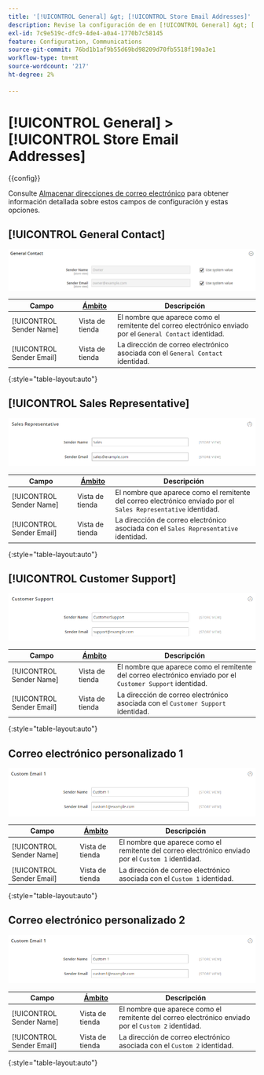 ```yaml
---
title: '[!UICONTROL General] &gt; [!UICONTROL Store Email Addresses]'
description: Revise la configuración de en [!UICONTROL General] &gt; [!UICONTROL Store Email Addresses] de la administración de Commerce.
exl-id: 7c9e519c-dfc9-4de4-a0a4-1770b7c58145
feature: Configuration, Communications
source-git-commit: 76bd1b1af9b55d69bd98209d70fb5518f190a3e1
workflow-type: tm+mt
source-wordcount: '217'
ht-degree: 2%

---
```


# [!UICONTROL General] > [!UICONTROL Store Email Addresses]

{{config}}

Consulte [Almacenar direcciones de correo electrónico](../../getting-started/store-details.md#store-email-addresses) para obtener información detallada sobre estos campos de configuración y estas opciones.

## [!UICONTROL General Contact]

![Almacenar direcciones de correo electrónico > Contacto general](./assets/store-email-addresses-general-contact.png)<!-- zoom -->

| Campo | [Ámbito](../../getting-started/websites-stores-views.md#scope-settings) | Descripción |
|--- |--- |--- |
| [!UICONTROL Sender Name] | Vista de tienda | El nombre que aparece como el remitente del correo electrónico enviado por el `General Contact` identidad. |
| [!UICONTROL Sender Email] | Vista de tienda | La dirección de correo electrónico asociada con el `General Contact` identidad. |

{:style=&quot;table-layout:auto&quot;}

## [!UICONTROL Sales Representative]

![Direcciones de correo electrónico de tienda > Representante de ventas](./assets/store-email-addresses-sales-rep.png)<!-- zoom -->

| Campo | [Ámbito](../../getting-started/websites-stores-views.md#scope-settings) | Descripción |
|--- |--- |--- |
| [!UICONTROL Sender Name] | Vista de tienda | El nombre que aparece como el remitente del correo electrónico enviado por el `Sales Representative` identidad. |
| [!UICONTROL Sender Email] | Vista de tienda | La dirección de correo electrónico asociada con el `Sales Representative` identidad. |

{:style=&quot;table-layout:auto&quot;}

## [!UICONTROL Customer Support]

![Direcciones de correo electrónico de tienda > Asistencia al cliente](./assets/store-email-addresses-customer-support.png)<!-- zoom -->

| Campo | [Ámbito](../../getting-started/websites-stores-views.md#scope-settings) | Descripción |
|--- |--- |--- |
| [!UICONTROL Sender Name] | Vista de tienda | El nombre que aparece como el remitente del correo electrónico enviado por el `Customer Support` identidad. |
| [!UICONTROL Sender Email] | Vista de tienda | La dirección de correo electrónico asociada con el `Customer Support` identidad. |

{:style=&quot;table-layout:auto&quot;}

## Correo electrónico personalizado 1

![Almacenar direcciones de correo electrónico > Correo electrónico personalizado 1](./assets/store-email-addresses-custom-email1.png)<!-- zoom -->

| Campo | [Ámbito](../../getting-started/websites-stores-views.md#scope-settings) | Descripción |
|--- |--- |--- |
| [!UICONTROL Sender Name] | Vista de tienda | El nombre que aparece como el remitente del correo electrónico enviado por el `Custom 1` identidad. |
| [!UICONTROL Sender Email] | Vista de tienda | La dirección de correo electrónico asociada con el `Custom 1` identidad. |

{:style=&quot;table-layout:auto&quot;}

## Correo electrónico personalizado 2

![Almacenar direcciones de correo electrónico > Correo electrónico personalizado 2](./assets/store-email-addresses-custom-email1.png)<!-- zoom -->

| Campo | [Ámbito](../../getting-started/websites-stores-views.md#scope-settings) | Descripción |
|--- |--- |--- |
| [!UICONTROL Sender Name] | Vista de tienda | El nombre que aparece como el remitente del correo electrónico enviado por el `Custom 2` identidad. |
| [!UICONTROL Sender Email] | Vista de tienda | La dirección de correo electrónico asociada con el `Custom 2` identidad. |

{:style=&quot;table-layout:auto&quot;}
